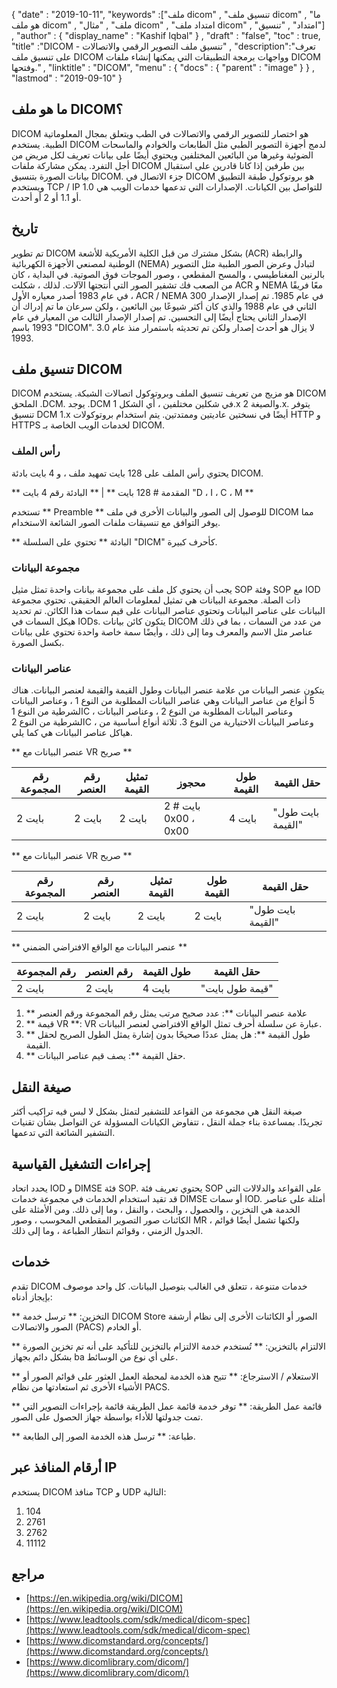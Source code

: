 {
  "date" : "2019-10-11",
  "keywords" :["ملف dicom" , "تنسيق ملف dicom" , "ما هو ملف dicom" , "ملف" , "مثال dicom" , "امتداد ملف dicom" , "امتداد" , "تنسيق"] ,
  "author" : {
    "display_name" : "Kashif Iqbal"
} ,
  "draft" : "false",
  "toc" : true,
  "title" :"DICOM - تنسيق ملف التصوير الرقمي والاتصالات" ,
  "description":"تعرف على تنسيق ملف DICOM وواجهات برمجة التطبيقات التي يمكنها إنشاء ملفات DICOM وفتحها." ,
  "linktitle" : "DICOM",
  "menu" : {
    "docs" : {
      "parent" : "image"
}
} ,
  "lastmod" : "2019-09-10"
}

## ما هو ملف DICOM؟

DICOM هو اختصار للتصوير الرقمي والاتصالات في الطب ويتعلق بمجال المعلوماتية الطبية. يستخدم DICOM لدمج أجهزة التصوير الطبي مثل الطابعات والخوادم والماسحات الضوئية وغيرها من البائعين المختلفين ويحتوي أيضًا على بيانات تعريف لكل مريض من أجل التفرد. يمكن مشاركة ملفات DICOM بين طرفين إذا كانا قادرين على استقبال بيانات الصورة بتنسيق DICOM. جزء الاتصال في DICOM هو بروتوكول طبقة التطبيق ويستخدم TCP / IP للتواصل بين الكيانات. الإصدارات التي تدعمها خدمات الويب هي 1.0 أو 1.1 أو 2 أو أحدث.

## تاريخ ##

تم تطوير DICOM بشكل مشترك من قبل الكلية الأمريكية للأشعة (ACR) والرابطة الوطنية لمصنعي الأجهزة الكهربائية (NEMA) لتبادل وعرض الصور الطبية مثل التصوير بالرنين المغناطيسي ، والمسح المقطعي ، وصور الموجات فوق الصوتية. في البداية ، كان من الصعب فك تشفير الصور التي أنتجتها الآلات. لذلك ، شكلت ACR و NEMA معًا فريقًا في عام 1983 أصدر معياره الأول ، ACR / NEMA 300 في عام 1985. تم إصدار الإصدار الثاني في عام 1988 والذي كان أكثر شيوعًا بين البائعين ، ولكن سرعان ما تم إدراك أن الإصدار الثاني يحتاج أيضًا إلى التحسين. تم إصدار الإصدار الثالث من المعيار في عام 1993 باسم "DICOM". 3.0 لا يزال هو أحدث إصدار ولكن تم تحديثه باستمرار منذ عام 1993.

## تنسيق ملف DICOM ##

DICOM هو مزيج من تعريف تنسيق الملف وبروتوكول اتصالات الشبكة. يستخدم DICOM الملحق .DCM. يوجد .DCM في شكلين مختلفين ، أي الشكل 1.x والصيغة 2.x. يتوفر تنسيق DCM 1.x أيضًا في نسختين عاديتين وممتدتين. يتم استخدام بروتوكولات HTTP و HTTPS لخدمات الويب الخاصة بـ DICOM.

### رأس الملف ###

يحتوي رأس الملف على 128 بايت تمهيد ملف ، و 4 بايت بادئة DICOM.

** المقدمة # 128 بايت ** | ** البادئة رقم 4 بايت "D ، I ، C ، M **

تستخدم ** Preamble ** للوصول إلى الصور والبيانات الأخرى في ملف DICOM مما يوفر التوافق مع تنسيقات ملفات الصور الشائعة الاستخدام.

** البادئة ** تحتوي على السلسلة "DICM" كأحرف كبيرة.

### مجموعة البيانات ###

يجب أن يحتوي كل ملف على مجموعة بيانات واحدة تمثل مثيل SOP وفئة SOP مع IOD ذات الصلة. مجموعة البيانات هي تمثيل لمعلومات العالم الحقيقي. تحتوي مجموعة البيانات على عناصر البيانات وتحتوي عناصر البيانات على قيم سمات هذا الكائن. تم تحديد هيكل السمات في IODs. يتكون كائن بيانات DICOM من عدد من السمات ، بما في ذلك عناصر مثل الاسم والمعرف وما إلى ذلك ، وأيضًا سمة خاصة واحدة تحتوي على بيانات بكسل الصورة.

### عناصر البيانات ###

يتكون عنصر البيانات من علامة عنصر البيانات وطول القيمة والقيمة لعنصر البيانات. هناك 5 أنواع من عناصر البيانات وهي عناصر البيانات المطلوبة من النوع 1 ، وعناصر البيانات الشرطية من النوع 1C ، وعناصر البيانات المطلوبة من النوع 2 ، وعناصر البيانات الشرطية من النوع 2C ، وعناصر البيانات الاختيارية من النوع 3. ثلاثة أنواع أساسية من هياكل عناصر البيانات هي كما يلي.

** عنصر البيانات مع VR صريح **

| رقم المجموعة | رقم العنصر | تمثيل القيمة | محجوز | طول القيمة | حقل القيمة
---|---|---|---|---|---|
| 2 بايت | 2 بايت | 2 بايت | 2 بايت # 0x00 ، 0x00 | 4 بايت | "بايت طول القيمة"

** عنصر البيانات مع VR صريح **

| رقم المجموعة | رقم العنصر | تمثيل القيمة | طول القيمة | حقل القيمة
---|---|---|---|---|
| 2 بايت | 2 بايت | 2 بايت | 2 بايت | "بايت طول القيمة"

** عنصر البيانات مع الواقع الافتراضي الضمني **


| رقم المجموعة | رقم العنصر | طول القيمة | حقل القيمة
---|---|---|---|
| 2 بايت | 2 بايت | 4 بايت | "قيمة طول بايت"

1. ** علامة عنصر البيانات **: عدد صحيح مرتب يمثل رقم المجموعة ورقم العنصر
1. ** قيمة VR **: VR عبارة عن سلسلة أحرف تمثل الواقع الافتراضي لعنصر البيانات.
1. ** طول القيمة **: هل يمثل عددًا صحيحًا بدون إشارة يمثل الطول الصريح لحقل القيمة.
1. ** حقل القيمة **: يصف قيم عناصر البيانات.

## صيغة النقل ##

صيغة النقل هي مجموعة من القواعد للتشفير لتمثل بشكل لا لبس فيه تراكيب أكثر تجريدًا. بمساعدة بناء جملة النقل ، تتفاوض الكيانات المسؤولة عن التواصل بشأن تقنيات التشفير الشائعة التي تدعمها.

## إجراءات التشغيل القياسية ##

يحدد اتحاد IOD و DIMSE فئة SOP. يحتوي تعريف فئة SOP على القواعد والدلالات التي قد تقيد استخدام الخدمات في مجموعة خدمات DIMSE أو سمات IOD. أمثلة على عناصر الخدمة هي التخزين ، والحصول ، والبحث ، والنقل ، وما إلى ذلك. ومن الأمثلة على الكائنات صور التصوير المقطعي المحوسب ، وصور MR ، ولكنها تشمل أيضًا قوائم الجدول الزمني ، وقوائم انتظار الطباعة ، وما إلى ذلك.

## خدمات ##

تقدم DICOM خدمات متنوعة ، تتعلق في الغالب بتوصيل البيانات. كل واحد موصوف بإيجاز أدناه:


** التخزين: ** ترسل خدمة DICOM Store الصور أو الكائنات الأخرى إلى نظام أرشفة الصور والاتصالات (PACS) أو الخادم.


** الالتزام بالتخزين: ** تُستخدم خدمة الالتزام بالتخزين للتأكيد على أنه تم تخزين الصورة بشكل دائم بجهاز ba على أي نوع من الوسائط.


** الاستعلام / الاسترجاع: ** تتيح هذه الخدمة لمحطة العمل العثور على قوائم الصور أو الأشياء الأخرى ثم استعادتها من نظام PACS.


** قائمة عمل الطريقة: ** توفر خدمة قائمة عمل الطريقة قائمة بإجراءات التصوير التي تمت جدولتها للأداء بواسطة جهاز الحصول على الصور.


** طباعة: ** ترسل هذه الخدمة الصور إلى الطابعة.

## أرقام المنافذ عبر IP ##

يستخدم DICOM منافذ TCP و UDP التالية:

1. 104
1. 2761
1. 2762
1. 11112

## مراجع ##

* [https://en.wikipedia.org/wiki/DICOM](https://en.wikipedia.org/wiki/DICOM)
* [https://www.leadtools.com/sdk/medical/dicom-spec](https://www.leadtools.com/sdk/medical/dicom-spec)
* [https://www.dicomstandard.org/concepts/](https://www.dicomstandard.org/concepts/)
* [https://www.dicomlibrary.com/dicom/](https://www.dicomlibrary.com/dicom/)

